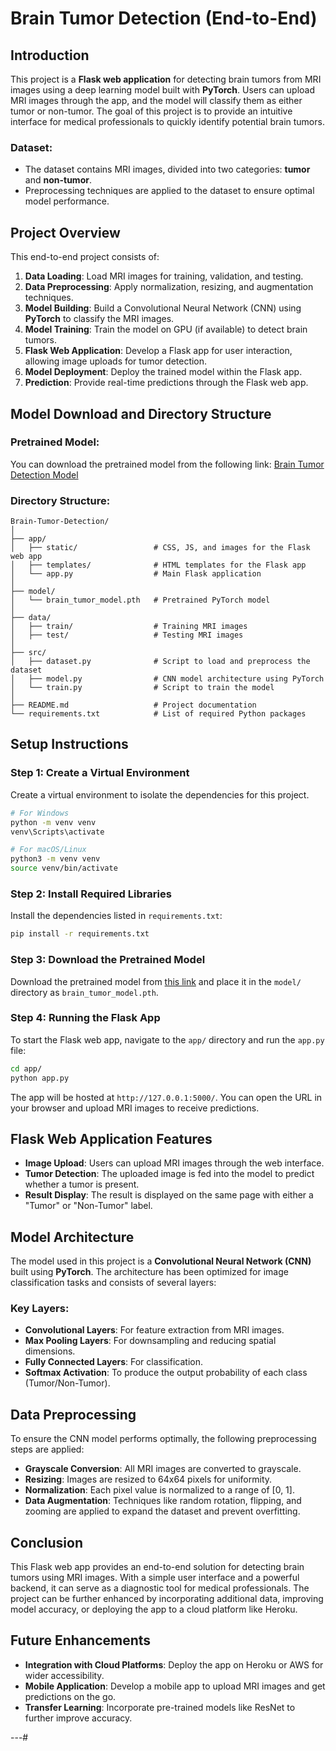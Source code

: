 # Brain Tumor Detection (End-to-End)

## Introduction

This project is a **Flask web application** for detecting brain tumors from MRI images using a deep learning model built with **PyTorch**. Users can upload MRI images through the app, and the model will classify them as either tumor or non-tumor. The goal of this project is to provide an intuitive interface for medical professionals to quickly identify potential brain tumors.

### Dataset:
- The dataset contains MRI images, divided into two categories: **tumor** and **non-tumor**.
- Preprocessing techniques are applied to the dataset to ensure optimal model performance.

## Project Overview

This end-to-end project consists of:
1. **Data Loading**: Load MRI images for training, validation, and testing.
2. **Data Preprocessing**: Apply normalization, resizing, and augmentation techniques.
3. **Model Building**: Build a Convolutional Neural Network (CNN) using **PyTorch** to classify the MRI images.
4. **Model Training**: Train the model on GPU (if available) to detect brain tumors.
5. **Flask Web Application**: Develop a Flask app for user interaction, allowing image uploads for tumor detection.
6. **Model Deployment**: Deploy the trained model within the Flask app.
7. **Prediction**: Provide real-time predictions through the Flask web app.

## Model Download and Directory Structure

### Pretrained Model:
You can download the pretrained model from the following link:
[Brain Tumor Detection Model](https://drive.google.com/file/d/1LJG_ITCWWtriLC5NPrWxIDwekWbhU_Rj/view?usp=sharing)

### Directory Structure:
```
Brain-Tumor-Detection/
│
├── app/
│   ├── static/                 # CSS, JS, and images for the Flask web app
│   ├── templates/              # HTML templates for the Flask app
│   └── app.py                  # Main Flask application
│
├── model/
│   └── brain_tumor_model.pth   # Pretrained PyTorch model
│
├── data/
│   ├── train/                  # Training MRI images
│   ├── test/                   # Testing MRI images
│
├── src/
│   ├── dataset.py              # Script to load and preprocess the dataset
│   ├── model.py                # CNN model architecture using PyTorch
│   └── train.py                # Script to train the model
│
├── README.md                   # Project documentation
└── requirements.txt            # List of required Python packages
```

## Setup Instructions

### Step 1: Create a Virtual Environment

Create a virtual environment to isolate the dependencies for this project.

```bash
# For Windows
python -m venv venv
venv\Scripts\activate

# For macOS/Linux
python3 -m venv venv
source venv/bin/activate
```

### Step 2: Install Required Libraries

Install the dependencies listed in `requirements.txt`:

```bash
pip install -r requirements.txt
```

### Step 3: Download the Pretrained Model

Download the pretrained model from [this link](https://drive.google.com/file/d/1LJG_ITCWWtriLC5NPrWxIDwekWbhU_Rj/view?usp=sharing) and place it in the `model/` directory as `brain_tumor_model.pth`.

### Step 4: Running the Flask App

To start the Flask web app, navigate to the `app/` directory and run the `app.py` file:

```bash
cd app/
python app.py
```

The app will be hosted at `http://127.0.0.1:5000/`. You can open the URL in your browser and upload MRI images to receive predictions.

## Flask Web Application Features

- **Image Upload**: Users can upload MRI images through the web interface.
- **Tumor Detection**: The uploaded image is fed into the model to predict whether a tumor is present.
- **Result Display**: The result is displayed on the same page with either a "Tumor" or "Non-Tumor" label.

## Model Architecture

The model used in this project is a **Convolutional Neural Network (CNN)** built using **PyTorch**. The architecture has been optimized for image classification tasks and consists of several layers:

### Key Layers:
- **Convolutional Layers**: For feature extraction from MRI images.
- **Max Pooling Layers**: For downsampling and reducing spatial dimensions.
- **Fully Connected Layers**: For classification.
- **Softmax Activation**: To produce the output probability of each class (Tumor/Non-Tumor).

## Data Preprocessing

To ensure the CNN model performs optimally, the following preprocessing steps are applied:
- **Grayscale Conversion**: All MRI images are converted to grayscale.
- **Resizing**: Images are resized to 64x64 pixels for uniformity.
- **Normalization**: Each pixel value is normalized to a range of [0, 1].
- **Data Augmentation**: Techniques like random rotation, flipping, and zooming are applied to expand the dataset and prevent overfitting.

## Conclusion

This Flask web app provides an end-to-end solution for detecting brain tumors using MRI images. With a simple user interface and a powerful backend, it can serve as a diagnostic tool for medical professionals. The project can be further enhanced by incorporating additional data, improving model accuracy, or deploying the app to a cloud platform like Heroku.

## Future Enhancements

- **Integration with Cloud Platforms**: Deploy the app on Heroku or AWS for wider accessibility.
- **Mobile Application**: Develop a mobile app to upload MRI images and get predictions on the go.
- **Transfer Learning**: Incorporate pre-trained models like ResNet to further improve accuracy.

---#
